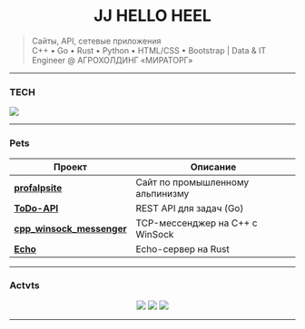 <h1 align="center"> <b>JJ HELLO HEEL</b> </h1>

>  Сайты, API, сетевые приложения  
>  C++ • Go • Rust • Python • HTML/CSS • Bootstrap |
>  Data & IT Engineer @ АГРОХОЛДИНГ «МИРАТОРГ»
---

###  TECH
<p align="left">
  <img src="https://skillicons.dev/icons?i=html,css,js,python,cpp,go,rust,sql" />
</p>

---

###  Pets

| Проект | Описание |
|-------|--------|
| [**profalpsite**](https://github.com/ipvHEEL/profalpsite) |  Сайт по промышленному альпинизму  |
| [**ToDo-API**](https://github.com/ipvHEEL/ToDo-API) |  REST API для задач (Go) |
| [**cpp_winsock_messenger**](https://github.com/ipvHEEL/cpp_winsock_messenger) |  TCP-мессенджер на C++ с WinSock |
| [**Echo**](https://github.com/ipvHEEL/Echo) |  Echo-сервер на Rust |

---


###  Actvts

<p align="center">
  <img src="https://github-readme-stats.vercel.app/api?username=ipvHEEL&show_icons=true&theme=radical&layout=compact" />
  <img src="https://github-readme-stats.vercel.app/api/top-langs/?username=ipvHEEL&layout=compact&theme=radical" />
   <img src="https://github-readme-streak-stats.herokuapp.com/?user=ipvHEEL&theme=radical" />
</p>


---

